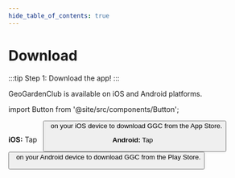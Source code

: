 ```yaml
---
hide_table_of_contents: true
---
```


# Download

:::tip Step 1: Download the app!
:::

GeoGardenClub is available on iOS and Android platforms. 

import Button from '@site/src/components/Button';

**iOS:** Tap &nbsp; <Button outline true label="here" link="https://apps.apple.com/us/app/geogardenclub/id6478464910?itscg=30200&itsct=apps_box_badge&mttnsubad=6478464910" /> &nbsp;  on your iOS device to download GGC from the App Store.


**Android:** Tap &nbsp; <Button outline true label="here" link="https://play.google.com/store/apps/details?id=com.geogardenclub.ggc_app" /> &nbsp; on your Android device to download GGC from the Play Store.
